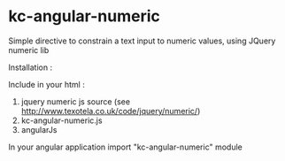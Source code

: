 kc-angular-numeric
==================

Simple directive to constrain a text input to numeric values, using JQuery numeric lib


Installation :

Include in your html :

1. jquery numeric js source  (see http://www.texotela.co.uk/code/jquery/numeric/)
2. kc-angular-numeric.js
3. angularJs

In your angular application import "kc-angular-numeric" module
